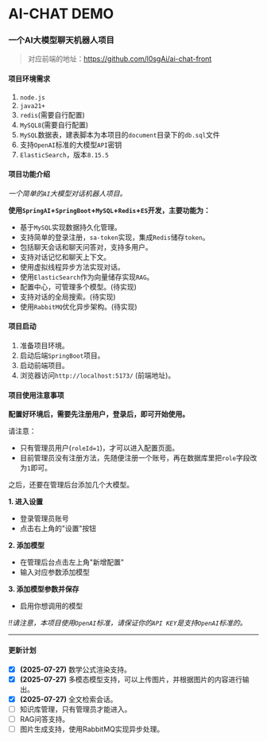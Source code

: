 # AI-CHAT DEMO

### 一个AI大模型聊天机器人项目

> 对应前端的地址：https://github.com/l0sgAi/ai-chat-front

#### 项目环境需求
1. `node.js`
2. `java21+`
3. `redis`(需要自行配置)
4. `MySQL8`(需要自行配置)
5. `MySQL`数据表，建表脚本为本项目的`document`目录下的`db.sql`文件
6. 支持`OpenAI`标准的大模型`API`密钥
7. `ElasticSearch`，版本`8.15.5`

#### 项目功能介绍
_一个简单的`AI`大模型对话机器人项目。_

**使用`SpringAI`+`SpringBoot`+`MySQL`+`Redis`+`ES`开发，主要功能为：**

- 基于`MySQL`实现数据持久化管理。
- 支持简单的登录注册，`sa-token`实现，集成`Redis`储存`token`。
- 包括聊天会话和聊天问答对，支持多用户。
- 支持对话记忆和聊天上下文。
- 使用虚拟线程异步方法实现对话。
- 使用`ElasticSearch`作为向量储存实现`RAG`。
- 配置中心，可管理多个模型。(待实现)
- 支持对话的全局搜索。(待实现)
- 使用`RabbitMQ`优化异步架构。(待实现)

#### 项目启动

1. 准备项目环境。
2. 启动后端`SpringBoot`项目。
3. 启动前端项目。
4. 浏览器访问`http://localhost:5173/` (前端地址)。

#### 项目使用注意事项

**配置好环境后，需要先注册用户，登录后，即可开始使用。**

请注意：

- 只有管理员用户(`roleId=1`)，才可以进入配置页面。
- 目前管理员没有注册方法，先随便注册一个账号，再在数据库里把`role`字段改为`1`即可。

之后，还要在管理后台添加几个大模型。

**1. 进入设置**
 - 登录管理员账号
 - 点击右上角的"设置"按钮

**2. 添加模型**
 - 在管理后台点击左上角"新增配置"
 - 输入对应参数添加模型

**3. 添加模型参数并保存**
 - 启用你想调用的模型

_‼️请注意，本项目使用`OpenAI`标准，请保证你的`API KEY`是支持`OpenAI`标准的。_

---

#### 更新计划

- [x] **(2025-07-27)** 数学公式渲染支持。
- [x] **(2025-07-27)** 多模态模型支持，可以上传图片，并根据图片的内容进行输出。
- [x] **(2025-07-27)** 全文检索会话。
- [ ] 知识库管理，只有管理员才能进入。
- [ ] RAG问答支持。
- [ ] 图片生成支持，使用RabbitMQ实现异步处理。